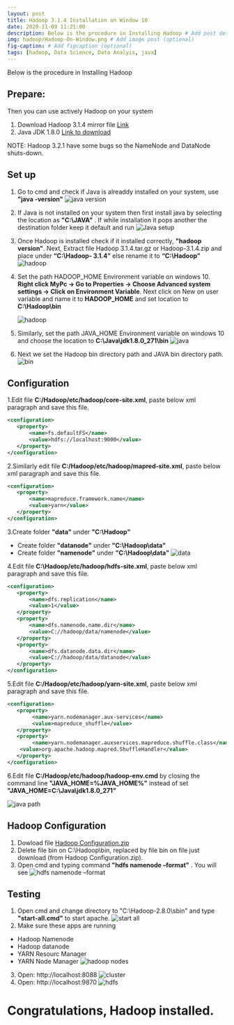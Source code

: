 ```yaml
---
layout: post
title: Hadoop 3.1.4 Installation on Window 10
date: 2020-11-09 11:21:00
description: Below is the procedure in Installing Hadoop # Add post description (optional)
img: hadoop/Hadoop-On-Window.png # Add image post (optional)
fig-caption: # Add figcaption (optional)
tags: [hadoop, Data Science, Data Analyis, java]
---
```

Below is the procedure in Installing Hadoop

## Prepare:
Then you can use actively Hadoop on your system

1. Download Hadoop 3.1.4 mirror file [Link ](https://www.apache.org/dyn/closer.cgi/hadoop/common/hadoop-3.1.4/hadoop-3.1.4.tar.gz)
1. Java JDK 1.8.0 [Link to download](http://www.oracle.com/technetwork/java/javase/downloads/jdk8-downloads-2133151.html)

NOTE: Hadoop 3.2.1 have some bugs so the NameNode and DataNode shuts-down.

## Set up
1. Go to cmd and check if Java is alreaddy installed on your system, use **"java -version"**
![java version]({{site.baseurl}}/assets/img/posts/hadoop/How%20to%20check%20java%20version.PNG)

2. If Java is not installed on your system then first install java by selecting the location as **"C:\JAVA"** . If while installation it pops another the destination folder keep it default and run
 ![Java setup]({{site.baseurl}}/assets/img/posts/hadoop/Java.png)

3. Once Hadoop is installed check if it installed correctly, **"hadoop version"**. Next, Extract file Hadoop 3.1.4.tar.gz or Hadoop-3.1.4.zip and place under **“C:\Hadoop-    3.1.4”** else rename it to **“C:\Hadoop”**
 ![hadoop]({{site.baseurl}}/assets/img/posts/hadoop/Hadoop.png)

4. Set the path HADOOP_HOME Environment variable on windows 10. **Right click MyPc -> Go to Properties -> Choose Advanced system settings -> Click on Environment Variable**. Next click on New on user variable and name it to **HADOOP_HOME** and set location to **C:\Hadoop\bin**
   
   ![hadoop]({{site.baseurl}}/assets/img/posts/hadoop/Hadoop%20Path.PNG)

5. Similarly, set the path JAVA_HOME Environment variable on windows 10 and choose the location to **C:\Java\jdk1.8.0_271\bin**
![java]({{site.baseurl}}/assets/img/posts/hadoop/Java%20Path.PNG)

6. Next we set the Hadoop bin directory path and JAVA bin directory path.
![bin]({{site.baseurl}}/assets/img/posts/hadoop/bin%20directory%20path.png)

## Configuration
1.Edit file **C:/Hadoop/etc/hadoop/core-site.xml**, paste below xml paragraph and save this file.

```xml
<configuration>
   <property>
       <name>fs.defaultFS</name>
       <value>hdfs://localhost:9000</value>
   </property>
</configuration>
```

2.Similarly edit file **C:/Hadoop/etc/hadoop/mapred-site.xml**, paste below xml paragraph and save this file.

```xml
<configuration>
   <property>
       <name>mapreduce.framework.name</name>
       <value>yarn</value>
   </property>
</configuration>
```

3.Create folder **"data"** under **"C:\Hadoop"**
* Create folder  **"datanode"** under **"C:\Hadoop\data"**
* Create folder  **"namenode"** under **"C:\Hadoop\data"**
![data]({{site.baseurl}}/assets/img/posts/hadoop/data.PNG)

4.Edit file  **C:\Hadoop/etc/hadoop/hdfs-site.xml**, paste below xml paragraph and save this file.

```xml
<configuration>
   <property>
       <name>dfs.replication</name>
       <value>1</value>
   </property>
   <property>
       <name>dfs.namenode.name.dir</name>
       <value>C://hadoop/data/namenode</value>
   </property>
   <property>
       <name>dfs.datanode.data.dir</name>
       <value>C://hadoop/data/datanode</value>
   </property>
</configuration>
```

5.Edit file **C:/Hadoop/etc/hadoop/yarn-site.xml**, paste below xml paragraph and save this file.

```xml
<configuration>
   <property>
    	<name>yarn.nodemanager.aux-services</name>
    	<value>mapreduce_shuffle</value>
   </property>
   <property>
      	<name>yarn.nodemanager.auxservices.mapreduce.shuffle.class</name>  
	<value>org.apache.hadoop.mapred.ShuffleHandler</value>
   </property>
</configuration>
```

6.Edit file **C:/Hadoop/etc/hadoop/hadoop-env.cmd** by closing the command line  **"JAVA_HOME=%JAVA_HOME%"** instead of set  **"JAVA_HOME=C:\Java\jdk1.8.0_271"**

![java path]({{site.baseurl}}/assets/img/posts/hadoop/java%20path%20setup.PNG)

## Hadoop Configuration
1. Dowload file [Hadoop Configuration.zip](https://github.com/Abhish777/HADOOP-INSTALLATION-ON-WINDOW-10/blob/master/Hadoop%20Configuration.zip) 
1. Delete file bin on C:\Hadoop\bin, replaced by file bin on file just download (from Hadoop Configuration.zip).
1. Open cmd and typing command **"hdfs namenode –format"** . You will see 
![hdfs namenode –format]({{site.baseurl}}/assets/img/posts/hadoop/hdfs%20namenode%20%E2%80%93format.png)

## Testing
1. Open cmd and change directory to "C:\Hadoop-2.8.0\sbin" and type **"start-all.cmd"** to start apache.
![start all]({{site.baseurl}}/assets/img/posts/hadoop/start-all.PNG)
2. Make sure these apps are running 
* Hadoop Namenode
* Hadoop datanode
* YARN Resourc Manager
* YARN Node Manager
![hadoop nodes]({{site.baseurl}}/assets/img/posts/hadoop/nodes.PNG)
3. Open:  http://localhost:8088
![cluster]({{site.baseurl}}/assets/img/posts/hadoop/hadoop%20cluster.PNG)
4. Open:  http://localhost:9870
![hdfs]({{site.baseurl}}/assets/img/posts/hadoop/hdfs.PNG)
# Congratulations, Hadoop installed.
